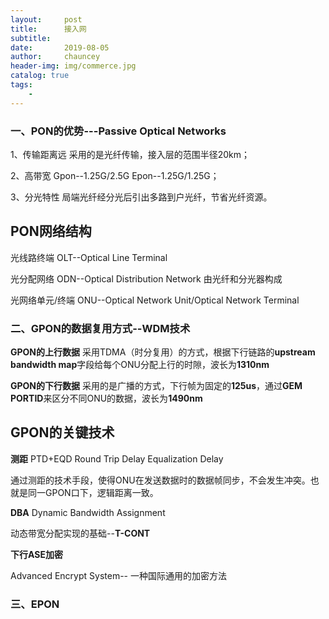 ```yaml
---
layout:     post
title:      接入网
subtitle:   
date:       2019-08-05
author:     chauncey
header-img: img/commerce.jpg
catalog: true
tags:
    - 
---
```


### 一、PON的优势---Passive Optical Networks

1、传输距离远  采用的是光纤传输，接入层的范围半径20km；

2、高带宽      Gpon--1.25G/2.5G   Epon--1.25G/1.25G；

3、分光特性    局端光纤经分光后引出多路到户光纤，节省光纤资源。

## PON网络结构

光线路终端  OLT--Optical Line Terminal

光分配网络  ODN--Optical Distribution Network  由光纤和分光器构成

光网络单元/终端   ONU--Optical Network Unit/Optical Network Terminal

### 二、GPON的数据复用方式--WDM技术

**GPON的上行数据**  采用TDMA（时分复用）的方式，根据下行链路的**upstream bandwidth map**字段给每个ONU分配上行的时隙，波长为**1310nm**

**GPON的下行数据**  采用的是广播的方式，下行帧为固定的**125us**，通过**GEM PORTID**来区分不同ONU的数据，波长为**1490nm**

## GPON的关键技术

**测距**  PTD+EQD  Round Trip Delay  Equalization Delay 

通过测距的技术手段，使得ONU在发送数据时的数据帧同步，不会发生冲突。也就是同一GPON口下，逻辑距离一致。

**DBA**  Dynamic Bandwidth Assignment

动态带宽分配实现的基础--**T-CONT**

**下行ASE加密**

Advanced Encrypt System--    一种国际通用的加密方法

### 三、EPON

##




